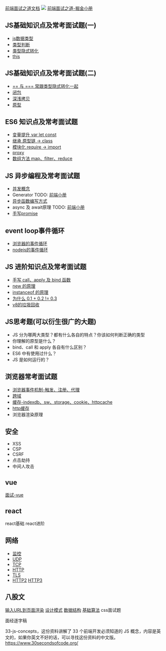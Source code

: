 [前端面试之道文档](http://www.qianduan.site/interview/#%E9%9D%A2%E8%AF%95%E8%AE%B0%E5%BD%95%E6%80%BB%E7%BB%93)
![](https://kingan-md-img.oss-cn-guangzhou.aliyuncs.com/blog/20220219150602.png)
[前端面试之道-掘金小册](https://www.xyhthink.com/前端面试之道/1-小册食用指南.htm)

## JS基础知识点及常考面试题(一)
- [js数据类型](./前端面试之道-JS数据类型.md#js数据类型)
- [类型判断](./前端面试之道-JS数据类型.md#类型判断)
- [类型隐式转化](./前端面试之道-JS数据类型.md#类型隐式转化)
- [this](./前端面试之道-this.md)

## JS基础知识点及常考面试题(二)
- [== 与 === 常跟类型隐式转化一起](./前端面试之道-JS数据类型.md#非全等判断语句导致隐式转化)
- [闭包](./前端面试之道-闭包.md)
- [深浅拷贝](./手写系列-深拷贝.md)
- [原型](./前端面试之道-原型.md)

## ES6 知识点及常考面试题
- [变量提升 var let const](./前端面试之道-变量提升.md)
- [继承 原型链 -> class](./前端面试之道-继承.md)
- [模块化 require -> import](../js/前端模块化.md)
- [proxy](../js/proxy.md)
- [数组方法 map、filter、reduce](./手写系列-map和filter和reduce.md)


## JS 异步编程及常考面试题
- [并发概念](../js/你不知道的js-异步-事件循环.md)
- Generator TODO: [前端小册](http://www.qianduan.site/html/5-JS-%E5%BC%82%E6%AD%A5%E7%BC%96%E7%A8%8B%E5%8F%8A%E5%B8%B8%E8%80%83%E9%9D%A2%E8%AF%95%E9%A2%98.htm)
- [异步函数编写方式](../js/你不知道的js-异步-代码编写.md)
- async 及 await原理 TODO: [前端小册](http://www.qianduan.site/html/5-JS-%E5%BC%82%E6%AD%A5%E7%BC%96%E7%A8%8B%E5%8F%8A%E5%B8%B8%E8%80%83%E9%9D%A2%E8%AF%95%E9%A2%98.htm)
- [手写promise](./手写系列-复杂promise.md)

## event loop事件循环
- [浏览器的事件循环](../js/你不知道的js-异步-事件循环.md)
- [nodejs的事件循环](../js/你不知道的js-异步-事件循环.md#nodejs的事件循环)

## JS 进阶知识点及常考面试题
- [手写 call、apply 及 bind 函数](./手写系列-callbind.md)
- [new 的原理](./手写系列-new原理.md)
- [instanceof 的原理](./手写系列-instanceof.md)
- [为什么 0.1 + 0.2 != 0.3](./前端面试之道-数字精度.md)
- [v8的垃圾回收](../js/浏览器垃圾回收.md)

## JS思考题(可以衍生很广的大题)
- JS 分为哪两大类型？都有什么各自的特点？你该如何判断正确的类型
- ​​你理解的原型是什么？
- bind、call 和 apply 各自有什么区别？
- ES6 中有使用过什么？
- JS 是如何运行的？

## 浏览器常考面试题
- [浏览器事件机制-触发、注册、代理](./前端面试之道-事件机制.md)
- [跨域](./前端面试之道-跨域.md)
- [缓存-indexdb、sw、storage、cookie、httpcache](./前端面试之道-缓存.md)
- [http缓存](../http/http缓存.md)
- 浏览器渲染原理

## 安全
- XSS
- CSP
- CSRF
- 点击劫持
- 中间人攻击

## vue
[面试-vue](./面试-vue.md)

## react
react基础
react进阶

## 网络
- [监控](./前端面试之道-前端监控.md)
- [UDP](./../http/http3.md#新的udp)
- [TCP](../http/http基础.md#tcp-协议)
- [HTTP](../http/http基础.md)
- [TLS](../http/https.md#tls加密协议)
- [HTTP2](../http/http2.md) [HTTP3](../http/http3.md)

## 八股文
[输入URL到页面渲染](./面试-架构.md#输入-url-到页面渲染的整个流程)
[设计模式](../js/设计模式.md)
[数据结构](./面试-数据结构.md)
[基础算法](./面试-算法.md)
css面试题

面经逐字稿

33-js-concepts，这份资料讲解了 33 个前端开发必须知道的 JS 概念，内容是英文的，如果你英文不好的话，可以寻找这份资料的中文版。 https://www.30secondsofcode.org/